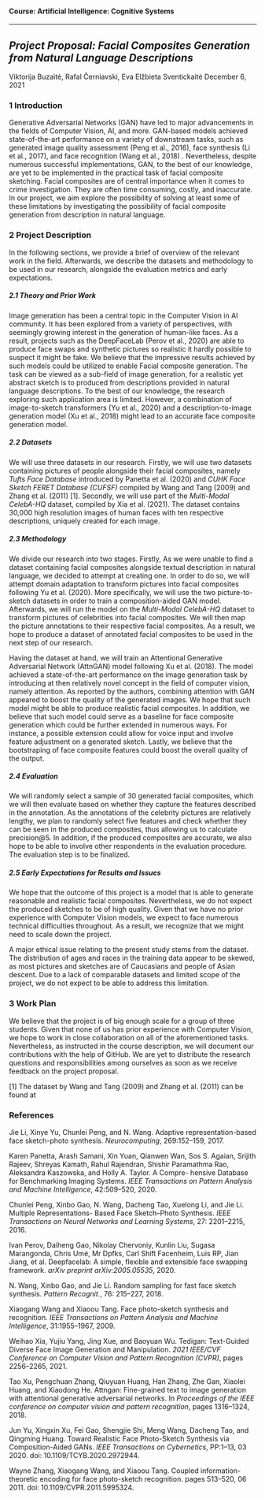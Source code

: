 #### Course: Artificial Intelligence: Cognitive Systems
___________________________
## _Project Proposal: Facial Composites Generation from Natural Language Descriptions_

Viktorija Buzaitė, Rafal Černiavski, Eva Elžbieta Sventickaitė
December 6, 2021

### 1 Introduction

Generative Adversarial Networks (GAN) have led to major advancements in the fields of Computer Vision, AI, and more. GAN-based models achieved state-of-the-art performance on a variety of downstream tasks, such as generated image quality assessment (Peng et al., 2016), face synthesis (Li et al., 2017), and face recognition (Wang et al., 2018) . Nevertheless, despite numerous successful implementations, GAN, to the best of our knowledge, are yet to be implemented in the practical task of facial composite sketching. Facial composites are of central importance when it comes to crime investigation. They are often time consuming, costly, and inaccurate. In our project, we aim explore the possibility of solving at least some of these limitations by investigating the possibility of facial composite generation from description in natural language.

### 2 Project Description

In the following sections, we provide a brief of overview of the relevant work in the field. Afterwards, we describe the datasets and methodology to be used in our research, alongside the evaluation metrics and early expectations.

##### 2.1 Theory and Prior Work

Image generation has been a central topic in the Computer Vision in AI community. It has been explored from a variety of perspectives, with seemingly growing interest in the generation of human-like faces. As a result, projects such as the DeepFaceLab (Perov et al., 2020) are able to produce face swaps and synthetic pictures so realistic it hardly possible to suspect it might be fake. We believe that the impressive results achieved by such models could be utilized to enable Facial composite generation. The task can be viewed as a sub-field of image generation, for a realistic yet abstract sketch is to produced from descriptions provided in natural language descriptions. To the best of our knowledge, the research exploring such application area is limited. However, a combination of image-to-sketch transformers (Yu et al., 2020) and a description-to-image generation model (Xu et al., 2018) might lead to an accurate face composite generation model.

##### 2.2 Datasets

We will use three datasets in our research. Firstly, we will use two datasets containing pictures of people alongside their facial composites, namely _Tufts Face Database_ introduced by Panetta et al. (2020) and _CUHK Face Sketch FERET Database (CUFSF)_ compiled by Wang and Tang (2009) and Zhang et al. (2011) [1]. Secondly, we will use part of the _Multi-Modal CelebA-HQ_ dataset, compiled by Xia et al. (2021). The dataset contains 30,000 high resolution images of human faces with ten respective descriptions, uniquely created for each image.

##### 2.3 Methodology

We divide our research into two stages. Firstly, As we were unable to find a dataset containing facial composites alongside textual description in natural language, we decided to attempt at creating one. In order to do so, we will attempt domain adaptation to transform pictures into facial composites following Yu et al. (2020). More specifically, we will use the two picture-to-sketch datasets in order to train a composition-aided GAN model. Afterwards, we will run the model on the _Multi-Modal CelebA-HQ_ dataset to transform pictures of celebrities into facial composites. We will then map the picture annotations to their respective facial composites. As a result, we hope to produce a dataset of annotated facial composites to be used in the next step of our research.

Having the dataset at hand, we will train an Attentional Generative Adversarial Network (AttnGAN) model following Xu et al. (2018). The model achieved a state-of-the-art performance on the image generation task by introducing at then relatively novel concept in the field of computer vision, namely attention. As reported by the authors, combining attention with GAN appeared to boost the quality of the generated images. We hope that such model might be able to produce realistic facial composites. In addition, we believe that such model could serve as a baseline for face composite generation which could be further extended in numerous ways. For instance, a possible extension could allow for voice input and involve feature adjustment on a generated sketch. Lastly, we believe that the bootstraping of face composite features could boost the overall quality of the output.

##### 2.4 Evaluation

We will randomly select a sample of 30 generated facial composites, which we will then evaluate based on whether they capture the features described in the annotation. As the annotations of the celebrity pictures are relatively lengthy, we plan to randomly select five features and check whether they can be seen in the produced composites, thus allowing us to calculate precision@5. In addition, if the produced composites are accurate, we also hope to be able to involve other respondents in the evaluation procedure. The evaluation step is to be finalized.

##### 2.5 Early Expectations for Results and Issues

We hope that the outcome of this project is a model that is able to generate reasonable and realistic facial composites. Nevertheless, we do not expect the produced sketches to be of high quality. Given that we have no prior experience with Computer Vision models, we expect to face numerous technical difficulties throughout. As a result, we recognize that we might need to scale down the project.

A major ethical issue relating to the present study stems from the dataset. The distribution of ages and races in the training data appear to be skewed, as most pictures and sketches are of Caucasians and people of Asian descent. Due to a lack of comparable datasets and limited scope of the project, we do not expect to be able to address this limitation.

### 3 Work Plan

We believe that the project is of big enough scale for a group of three students. Given that none of us has prior experience with Computer Vision, we hope to work in close collaboration on all of the aforementioned tasks. Nevertheless, as instructed in the course description, we will document our contributions with the help of GitHub. We are yet to distribute the research questions and responsibilities among ourselves as soon as we receive feedback on the project proposal.

[1] The dataset by Wang and Tang (2009) and Zhang et al. (2011) can be found at

### References

Jie Li, Xinye Yu, Chunlei Peng, and N. Wang. Adaptive representation-based face sketch-photo synthesis. _Neurocomputing_, 269:152–159, 2017.

Karen Panetta, Arash Samani, Xin Yuan, Qianwen Wan, Sos S. Agaian, Srijith Rajeev, Shreyas Kamath,
Rahul Rajendran, Shishir Paramathma Rao, Aleksandra Kaszowska, and Holly A. Taylor. A Compre-
hensive Database for Benchmarking Imaging Systems. _IEEE Transactions on Pattern Analysis and
Machine Intelligence_, 42:509–520, 2020.

Chunlei Peng, Xinbo Gao, N. Wang, Dacheng Tao, Xuelong Li, and Jie Li. Multiple Representations-
Based Face Sketch–Photo Synthesis. _IEEE Transactions on Neural Networks and Learning Systems_, 27:
2201–2215, 2016.

Ivan Perov, Daiheng Gao, Nikolay Chervoniy, Kunlin Liu, Sugasa Marangonda, Chris Umé, Mr Dpfks,
Carl Shift Facenheim, Luis RP, Jian Jiang, et al. Deepfacelab: A simple, flexible and extensible face swapping framework. _arXiv preprint arXiv:2005.05535_, 2020.

N. Wang, Xinbo Gao, and Jie Li. Random sampling for fast face sketch synthesis. _Pattern Recognit._, 76: 215–227, 2018.

Xiaogang Wang and Xiaoou Tang. Face photo-sketch synthesis and recognition. _IEEE Transactions on
Pattern Analysis and Machine Intelligence_, 31:1955–1967, 2009.

Weihao Xia, Yujiu Yang, Jing Xue, and Baoyuan Wu. Tedigan: Text-Guided Diverse Face Image
Generation and Manipulation. _2021 IEEE/CVF Conference on Computer Vision and Pattern Recognition
(CVPR)_, pages 2256–2265, 2021.

Tao Xu, Pengchuan Zhang, Qiuyuan Huang, Han Zhang, Zhe Gan, Xiaolei Huang, and Xiaodong He.
Attngan: Fine-grained text to image generation with attentional generative adversarial networks. In _Proceedings of the IEEE conference on computer vision and pattern recognition_, pages 1316–1324, 2018.

Jun Yu, Xingxin Xu, Fei Gao, Shengjie Shi, Meng Wang, Dacheng Tao, and Qingming Huang. Toward
Realistic Face Photo-Sketch Synthesis via Composition-Aided GANs. _IEEE Transactions on Cybernetics_, PP:1–13, 03 2020. doi: 10.1109/TCYB.2020.2972944.

Wayne Zhang, Xiaogang Wang, and Xiaoou Tang. Coupled information-theoretic encoding for face
photo-sketch recognition. pages 513–520, 06 2011. doi: 10.1109/CVPR.2011.5995324.